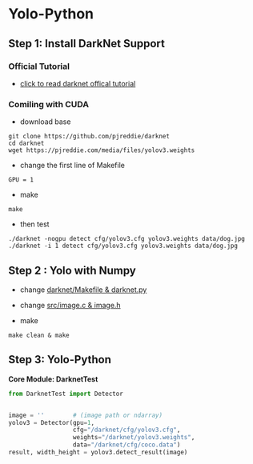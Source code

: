 # Yolo-Python



## Step 1: Install DarkNet Support

### Official Tutorial

* [click to read darknet offical tutorial](https://pjreddie.com/darknet/yolo/)

### Comiling with CUDA

* download base

```shell
git clone https://github.com/pjreddie/darknet
cd darknet
wget https://pjreddie.com/media/files/yolov3.weights
```

* change the first line of Makefile

```shell
GPU = 1
```

* make

```
make
```

* then test

```
./darknet -nogpu detect cfg/yolov3.cfg yolov3.weights data/dog.jpg
./darknet -i 1 detect cfg/yolov3.cfg yolov3.weights data/dog.jpg
```



## Step 2 : Yolo with Numpy 

* change [darknet/Makefile & darknet.py](https://github.com/FiftyWu/Yolo-Python/tree/master/darknet)

* change [src/image.c & image.h](https://github.com/FiftyWu/Yolo-Python/tree/master/src)

* make

```
make clean & make
```



## Step 3: Yolo-Python

**Core Module: DarknetTest**

```python
from DarknetTest import Detector


image = ''  	  # (image path or ndarray)
yolov3 = Detector(gpu=1,
                  cfg="/darknet/cfg/yolov3.cfg",
                  weights="/darknet/yolov3.weights",
                  data="/darknet/cfg/coco.data")
result, width_height = yolov3.detect_result(image)
```





